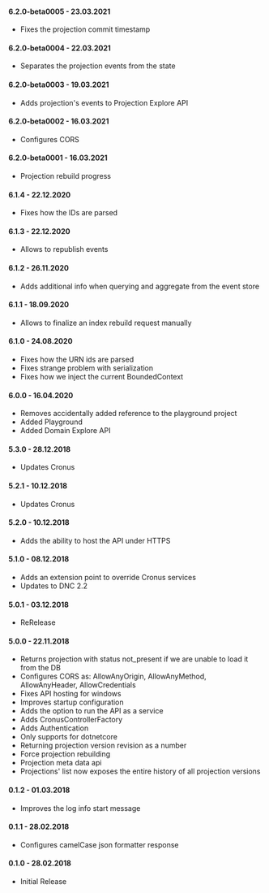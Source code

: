 #### 6.2.0-beta0005 - 23.03.2021
* Fixes the projection commit timestamp

#### 6.2.0-beta0004 - 22.03.2021
* Separates the projection events from the state
  
#### 6.2.0-beta0003 - 19.03.2021
* Adds projection's events to Projection Explore API

#### 6.2.0-beta0002 - 16.03.2021
* Configures CORS

#### 6.2.0-beta0001 - 16.03.2021
* Projection rebuild progress

#### 6.1.4 - 22.12.2020
* Fixes how the IDs are parsed

#### 6.1.3 - 22.12.2020
* Allows to republish events

#### 6.1.2 - 26.11.2020
* Adds additional info when querying and aggregate from the event store

#### 6.1.1 - 18.09.2020
* Allows to finalize an index rebuild request manually

#### 6.1.0 - 24.08.2020
* Fixes how the URN ids are parsed
* Fixes strange problem with serialization
* Fixes how we inject the current BoundedContext

#### 6.0.0 - 16.04.2020
* Removes accidentally added reference to the playground project
* Added Playground
* Added Domain Explore API

#### 5.3.0 - 28.12.2018
* Updates Cronus

#### 5.2.1 - 10.12.2018
* Updates Cronus

#### 5.2.0 - 10.12.2018
* Adds the ability to host the API under HTTPS

#### 5.1.0 - 08.12.2018
* Adds an extension point to override Cronus services
* Updates to DNC 2.2

#### 5.0.1 - 03.12.2018
* ReRelease

#### 5.0.0 - 22.11.2018
* Returns projection with status not_present if we are unable to load it from the DB
* Configures CORS as: AllowAnyOrigin, AllowAnyMethod, AllowAnyHeader, AllowCredentials
* Fixes API hosting for windows
* Improves startup configuration
* Adds the option to run the API as a service
* Adds CronusControllerFactory 
* Adds Authentication 
* Only supports for dotnetcore
* Returning projection version revision as a number
* Force projection rebuilding
* Projection meta data api
* Projections' list now exposes the entire history of all projection versions

#### 0.1.2 - 01.03.2018
* Improves the log info start message

#### 0.1.1 - 28.02.2018
* Configures camelCase json formatter response

#### 0.1.0 - 28.02.2018
* Initial Release
